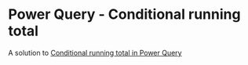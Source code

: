 # Power Query - Conditional running total

A solution to [Conditional running total in Power Query](https://www.reddit.com/r/excel/comments/a7xeh9/conditional_running_total_in_power_query/)
